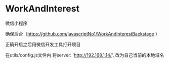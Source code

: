 # WorkAndInterest
微信小程序

确保后台（https://github.com/javascriptNo1/WorkAndInterestBackstage ）

正确开启之后用微信开发工具打开项目

在utils/config.js文件内 将server: 'http://192.168.1.14/', 改为自己当前的本地域名
